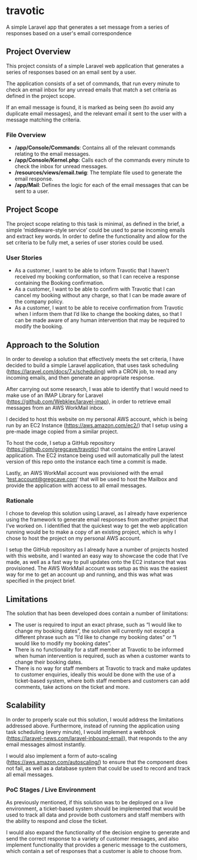 # travotic
A simple Laravel app that generates a set message from a series of responses based on a user's email correspondence

## Project Overview
This project consists of a simple Laravel web application that generates a series of responses based on an email sent by a user.

The application consists of a set of commands, that run every minute to check an email inbox for any unread emails that match a set criteria as defined in the project scope.

If an email message is found, it is marked as being seen (to avoid any duplicate email messages), and the relevant email it sent to the user with a message matching the criteria.

### File Overview
* **/app/Console/Commands**: Contains all of the relevant commands relating to the email messages.
* **/app/Console/Kernel.php**: Calls each of the commands every minute to check the inbox for unread messages.
* **/resources/views/email.twig**: The template file used to generate the email response.
* **/app/Mail**: Defines the logic for each of the email messages that can be sent to a user.

## Project Scope
The project scope relating to this task is minimal, as defined in the brief, a simple ‘middleware-style service’ could be used to parse incoming emails and extract key words. In order to define the functionality and allow for the set criteria to be fully met, a series of user stories could be used.

### User Stories
* As a customer, I want to be able to inform Travotic that I haven’t received my booking conformation, so that I can receive a response containing the Booking confirmation.
* As a customer, I want to be able to confirm with Travotic that I can cancel my booking without any charge, so that I can be made aware of the company policy.
* As a customer, I want to be able to receive confirmation from Travotic when I inform them that I’d like to change the booking dates, so that I can be made aware of any human intervention that may be required to modify the booking.

## Approach to the Solution
In order to develop a solution that effectively meets the set criteria, I have decided to build a simple Laravel application, that uses task scheduling (https://laravel.com/docs/7.x/scheduling) with a CRON job, to read any incoming emails, and then generate an appropriate response.

After carrying out some research, I was able to identify that I would need to make use of an IMAP Library for Laravel (https://github.com/Webklex/laravel-imap), in order to retrieve email messages from an AWS WorkMail inbox.

I decided to host this website on my personal AWS account, which is being run by an EC2 Instance (https://aws.amazon.com/ec2/) that I setup using a pre-made image copied from a similar project.

To host the code, I setup a GitHub repository (https://github.com/gregcave/travotic) that contains the entire Laravel application. The EC2 instance being used will automatically pull the latest version of this repo onto the instance each time a commit is made.

Lastly, an AWS WorkMail account was provisioned with the email ‘test.account@gregcave.com’ that will be used to host the Mailbox and provide the application with access to all email messages.

### Rationale
I chose to develop this solution using Laravel, as I already have experience using the framework to generate email responses from another project that I’ve worked on. I identified that the quickest way to get the web application running would be to make a copy of an existing project, which is why I chose to host the project on my personal AWS account.

I setup the GitHub repository as I already have a number of projects hosted with this website, and I wanted an easy way to showcase the code that I’ve made, as well as a fast way to pull updates onto the EC2 instance that was provisioned. The AWS WorkMail account was setup as this was the easiest way for me to get an account up and running, and this was what was specified in the project brief.

## Limitations
The solution that has been developed does contain a number of limitations:

* The user is required to input an exact phrase, such as “I would like to change my booking dates”, the solution will currently not except a different phrase such as “I’d like to change my booking dates” or “I would like to modify my booking dates”.
* There is no functionality for a staff member at Travotic to be informed when human intervention is required, such as when a customer wants to change their booking dates.
* There is no way for staff members at Travotic to track and make updates to customer enquiries, ideally this would be done with the use of a ticket-based system, where both staff members and customers can add comments, take actions on the ticket and more.

## Scalability
In order to properly scale out this solution, I would address the limitations addressed above. Furthermore, instead of running the application using task scheduling (every minute), I would implement a webhook (https://laravel-news.com/laravel-inbound-email), that responds to the any email messages almost instantly.

I would also implement a form of auto-scaling (https://aws.amazon.com/autoscaling/) to ensure that the component does not fail, as well as a database system that could be used to record and track all email messages.

### PoC Stages / Live Environment
As previously mentioned, if this solution was to be deployed on a live environment, a ticket-based system should be implemented that would be used to track all data and provide both customers and staff members with the ability to respond and close the ticket.

I would also expand the functionality of the decision engine to generate and send the correct response to a variety of customer messages, and also implement functionality that provides a generic message to the customers, which contain a set of responses that a customer is able to choose from.
